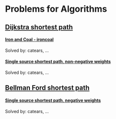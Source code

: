# Problems for Algorithms

## [Dijkstra shortest path](https://github.com/Friduric/algorithms/blob/master/Graph%20Algorithms/dijkstra-shortest-path.cpp)

#### [Iron and Coal - ironcoal](https://open.kattis.com/problems/ironcoal)

Solved by: catears, ...

#### [Single source shortest path, non-negative weights](https://open.kattis.com/problems/shortestpath1)

Solved by: catears, ...

## [Bellman Ford shortest path](https://github.com/Friduric/algorithms/blob/master/Graph%20Algorithms/bellmanford-shortest-path.cpp)

#### [Single source shortest path, negative weights](https://open.kattis.com/problems/shortestpath3)

Solved by: catears, ...
